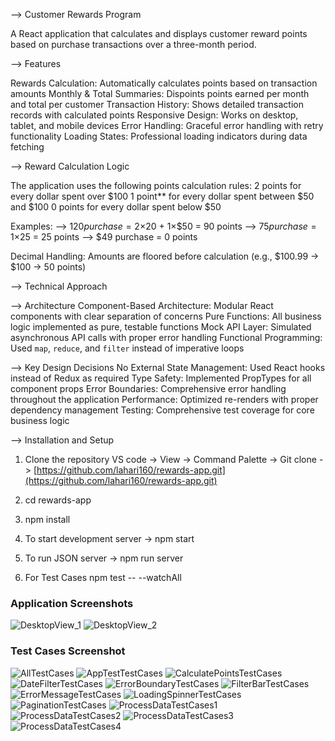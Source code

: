 --> Customer Rewards Program

A React application that calculates and displays customer reward points based on purchase transactions over a three-month period.

--> Features

Rewards Calculation: Automatically calculates points based on transaction amounts
Monthly & Total Summaries: Dispoints points earned per month and total per customer
Transaction History: Shows detailed transaction records with calculated points
Responsive Design: Works on desktop, tablet, and mobile devices
Error Handling: Graceful error handling with retry functionality
Loading States: Professional loading indicators during data fetching

--> Reward Calculation Logic

The application uses the following points calculation rules:
2 points for every dollar spent over $100
1 point** for every dollar spent between $50 and $100
0 points for every dollar spent below $50

Examples:
--> $120 purchase = 2×$20 + 1×$50 = 90 points
--> $75 purchase = 1×$25 = 25 points
--> $49 purchase = 0 points

Decimal Handling: Amounts are floored before calculation (e.g., $100.99 → $100 → 50 points)

--> Technical Approach

--> Architecture
Component-Based Architecture: Modular React components with clear separation of concerns
Pure Functions: All business logic implemented as pure, testable functions
Mock API Layer: Simulated asynchronous API calls with proper error handling
Functional Programming: Used `map`, `reduce`, and `filter` instead of imperative loops

--> Key Design Decisions
No External State Management: Used React hooks instead of Redux as required
Type Safety: Implemented PropTypes for all component props
Error Boundaries: Comprehensive error handling throughout the application
Performance: Optimized re-renders with proper dependency management
Testing: Comprehensive test coverage for core business logic

--> Installation and Setup
1. Clone the repository
VS code -> View -> Command Palette -> Git clone -> [https://github.com/lahari160/rewards-app.git](https://github.com/lahari160/rewards-app.git)

2. cd rewards-app

3. npm install

4. To start development server -> npm start

5. To run JSON server -> npm run server

6. For Test Cases npm test -- --watchAll


### Application Screenshots
![DesktopView_1](./docs/applicationScreenshots/Screentshot_1.png)
![DesktopView_2](./docs/applicationScreenshots/Screenshot_2.png)


### Test Cases Screenshot
![AllTestCases](./docs/testcaseScreenshots/wholeTestCases.png)
![AppTestTestCases](./docs/testcaseScreenshots/appTestTestCases.png)
![CalculatePointsTestCases](./docs/testcaseScreenshots/CalculatePointsTestCases1.png)
![DateFilterTestCases](./docs/testcaseScreenshots/DateFilterTestCases.png)
![ErrorBoundaryTestCases](./docs/testcaseScreenshots/ErrorBoundaryTestCases.png)
![FilterBarTestCases](./docs/testcaseScreenshots/FilterBarTestCases.png)
![ErrorMessageTestCases](./docs/testcaseScreenshots/ErrorMessageTestCases.png)
![LoadingSpinnerTestCases](./docs/testcaseScreenshots/LoadingSpinnerTestCases.png)
![PaginationTestCases](./docs/testcaseScreenshots/PaginationTestCases.png)
![ProcessDataTestCases1](./docs/testcaseScreenshots/ProcessDataTestCases1.png)
![ProcessDataTestCases2](./docs/testcaseScreenshots/ProcessDataTestCases2.png)
![ProcessDataTestCases3](./docs/testcaseScreenshots/ProcessDataTestCases3.png)
![ProcessDataTestCases4](./docs/testcaseScreenshots/ProcessDataTestCases4.png)    



